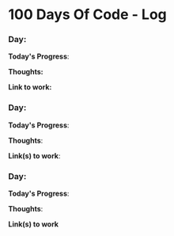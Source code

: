 # 100 Days Of Code - Log

### Day:

**Today's Progress**: 

**Thoughts:** 

**Link to work:** 

### Day:

**Today's Progress**:

**Thoughts**:

**Link(s) to work**: 


### Day:

**Today's Progress**: 

**Thoughts**: 

**Link(s) to work**
